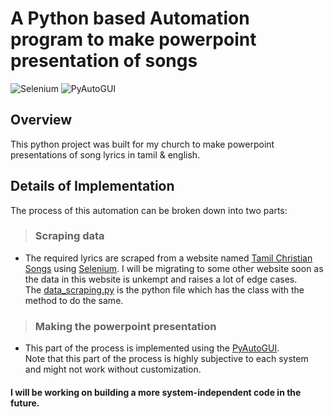 
# A Python based Automation program to make powerpoint presentation of songs

![Selenium](https://img.shields.io/badge/Selenium-43B02A?style=for-the-badge&logo=Selenium&logoColor=white) ![PyAutoGUI](https://img.shields.io/badge/PyAutoGUI-3775A9?style=for-the-badge&logo=pypi&logoColor=white)

## Overview
This python project was built for my church to make powerpoint presentations of song lyrics in tamil & english.


## Details of Implementation 
The process of this automation can be broken down into two parts:

> ### Scraping data
- The required lyrics are scraped from a website named [Tamil Christian Songs](https://tamilchristiansongs.in/tamil/) using [Selenium](https://www.selenium.dev/documentation/). I will be migrating to some other website soon as the data in this website is unkempt and raises a lot of edge cases.  
The [data_scraping.py](/data_scraping.py) is the python file which has the class with the method to do the same.

> ### Making the powerpoint presentation
- This part of the process is implemented using the [PyAutoGUI](https://pyautogui.readthedocs.io/en/latest/).  
Note that this part of the process is highly subjective to each system and might not work without customization.


####  I will be working on building a more system-independent code in the future.
